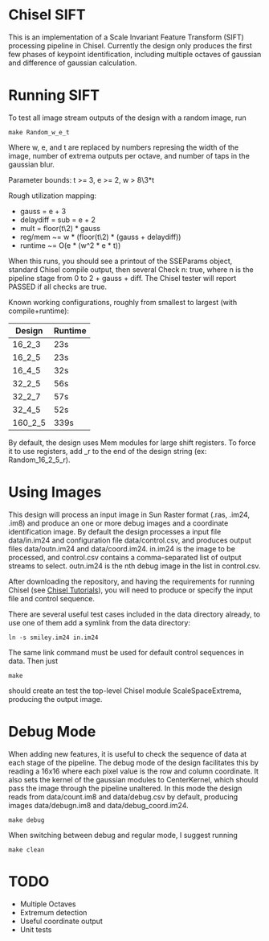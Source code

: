 Chisel SIFT
===========

This is an implementation of a Scale Invariant Feature Transform (SIFT)
processing pipeline in Chisel. Currently the design only produces the
first few phases of keypoint identification, including multiple octaves
of gaussian and difference of gaussian calculation.

Running SIFT
============

To test all image stream outputs of the design with a random image, run

`make Random_w_e_t`

Where w, e, and t are replaced by numbers represing the width of the image,
number of extrema outputs per octave, and number of taps in the gaussian blur.

Parameter bounds: t >= 3, e >= 2, w > 8\\3\*t

Rough utilization mapping:

* gauss = e + 3
* delaydiff = sub = e + 2
* mult = floor(t\\2) \* gauss
* reg/mem ~= w \* (floor(t\\2) \* (gauss + delaydiff))
* runtime ~= O(e \* (w^2 \* e \* t))

When this runs, you should see a printout of the SSEParams object, standard
Chisel compile output, then several Check n: true, where n is the pipeline
stage from 0 to 2 + gauss + diff. The Chisel tester will report PASSED if
all checks are true.

Known working configurations, roughly from smallest to largest
(with compile\+runtime):

Design | Runtime
-------| -------
16_2_3 | 23s 
16_2_5 | 23s
16_4_5 | 32s
32_2_5 | 56s
32_2_7 | 57s
32_4_5 | 52s
160_2_5| 339s

By default, the design uses Mem modules for large shift registers. To force it
to use registers, add \_r to the end of the design string (ex: Random_16_2_5_r).

Using Images
============

This design will process an input image in Sun Raster format (.ras, .im24,
.im8) and produce an one or more debug images and a coordinate identification
image. By default the design processes a input file data/in.im24 and
configuration file data/control.csv, and produces output files data/outn.im24 
and data/coord.im24. in.im24 is the image to be processed, and control.csv
contains a comma-separated list of output streams to select. outn.im24 is the
nth debug image in the list in control.csv.

After downloading the repository, and having the requirements for running
Chisel (see [Chisel Tutorials](https://github.com/ucb-bar/chisel-tutorial)),
you will need to produce or specify the input file and control sequence.

There are several useful test cases included in the data directory already,
to use one of them add a symlink from the data directory:

`ln -s smiley.im24 in.im24`

The same link command must be used for default control sequences in data. 
Then just

`make`

should create an test the top-level Chisel module ScaleSpaceExtrema, producing
the output image.

Debug Mode
==========

When adding new features, it is useful to check the sequence of data at each
stage of the pipeline. The debug mode of the design facilitates this by reading
a 16x16 where each pixel value is the row and column coordinate. It also sets the
kernel of the gaussian modules to CenterKernel, which should pass the image
through the pipeline unaltered. In this mode the design reads from data/count.im8
and data/debug.csv by default, producing images data/debugn.im8 and
data/debug\_coord.im24.

`make debug`

When switching between debug and regular mode, I suggest running

`make clean`

TODO
====

* Multiple Octaves
* Extremum detection
* Useful coordinate output
* Unit tests
